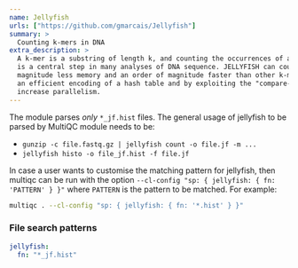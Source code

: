 ```yaml
---
name: Jellyfish
urls: ["https://github.com/gmarcais/Jellyfish"]
summary: >
  Counting k-mers in DNA
extra_description: >
  A k-mer is a substring of length k, and counting the occurrences of all such substrings
  is a central step in many analyses of DNA sequence. JELLYFISH can count k-mers using an order of
  magnitude less memory and an order of magnitude faster than other k-mer counting packages by using
  an efficient encoding of a hash table and by exploiting the "compare-and-swap" CPU instruction to
  increase parallelism.
---
```


The module parses _only_ `*_jf.hist` files. The general usage of jellyfish to be parsed by MultiQC module needs to be:

- `gunzip -c file.fastq.gz | jellyfish count -o file.jf -m ...`
- `jellyfish histo -o file_jf.hist -f file.jf`

In case a user wants to customise the matching pattern for jellyfish, then multiqc can be run with the option `--cl-config "sp: { jellyfish: { fn: 'PATTERN' } }"` where `PATTERN` is the pattern to be matched. For example:

```bash
multiqc . --cl-config "sp: { jellyfish: { fn: '*.hist' } }"
```

### File search patterns

```yaml
jellyfish:
  fn: "*_jf.hist"
```
